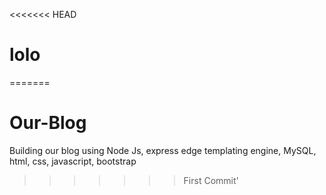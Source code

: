<<<<<<< HEAD
# lolo
=======
# Our-Blog
Building our blog using Node Js, express edge templating engine, MySQL, html, css, javascript, bootstrap
>>>>>>> First Commit'
